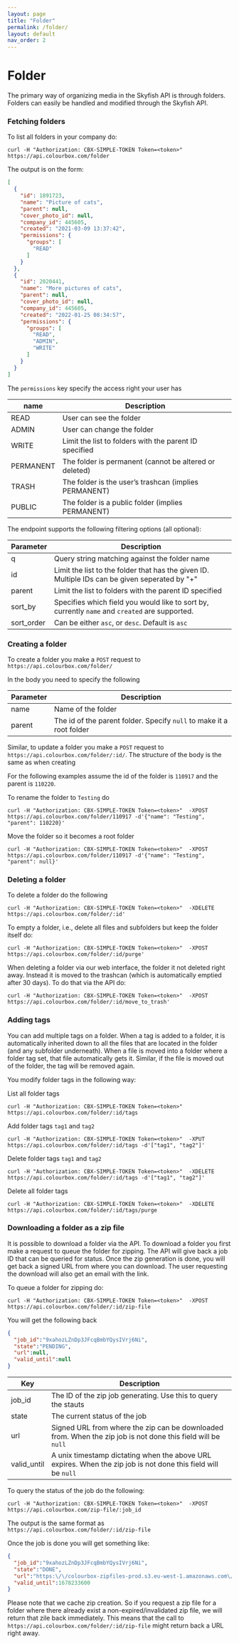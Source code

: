 ```yaml
---
layout: page
title: "Folder"
permalink: /folder/
layout: default
nav_order: 2
---
```


# Folder
The primary way of organizing media in the Skyfish API is through folders. Folders can easily be handled and modified through the Skyfish API.


### Fetching folders
To list all folders in your company do:
```
curl -H "Authorization: CBX-SIMPLE-TOKEN Token=<token>" https://api.colourbox.com/folder
```
The output is on the form:
```json
[
  {
    "id": 1891723,
    "name": "Picture of cats",
    "parent": null,
    "cover_photo_id": null,
    "company_id": 445605,
    "created": "2021-03-09 13:37:42",
    "permissions": {
      "groups": [
        "READ"
      ]
    }
  },
  {
    "id": 2020441,
    "name": "More pictures of cats",
    "parent": null,
    "cover_photo_id": null,
    "company_id": 445605,
    "created": "2022-01-25 08:34:57",
    "permissions": {
      "groups": [
        "READ",
        "ADMIN",
        "WRITE"
      ]
    }
  }
]  
```

The `permissions` key specify the access right your user has

| name        | Description         
| ------------- |-------------
| READ    | User can see the folder
| ADMIN    | User can change the folder
| WRITE    | Limit the list to folders with the parent ID specified
| PERMANENT    | The folder is permanent (cannot be altered or deleted)
| TRASH    | 	The folder is the user’s trashcan (implies PERMANENT)
| PUBLIC | 	The folder is a public folder (implies PERMANENT)



The endpoint supports the following filtering options (all optional):

| Parameter        | Description         
| ------------- |-------------
| q    | Query string matching against the folder name 
| id    | Limit the list to the folder that has the given ID. Multiple IDs can be given seperated by "+"
| parent    | Limit the list to folders with the parent ID specified
| sort_by    | Specifies which field you would like to sort by, currently `name` and `created` are supported.
| sort_order    | Can be either `asc`, or `desc`. Default is `asc`


### Creating a folder
To create a folder you make a `POST` request to `https://api.colourbox.com/folder/`

In the body you need to specify the following

| Parameter        | Description         
| ------------- |-------------
| name    | Name of the folder
| parent    | The id of the parent folder. Specify `null` to make it a root folder


Similar, to update a folder you make a `POST` request to `https://api.colourbox.com/folder/:id/`. The structure of the body is the same as when creating


For the following examples assume the id of the folder is `110917` and the parent is `110220`. 

To rename the folder to `Testing` do
```
curl -H "Authorization: CBX-SIMPLE-TOKEN Token=<token>"  -XPOST https://api.colourbox.com/folder/110917 -d'{"name": "Testing", "parent": 110220}'
```

Move the folder so it becomes a root folder
```
curl -H "Authorization: CBX-SIMPLE-TOKEN Token=<token>"  -XPOST https://api.colourbox.com/folder/110917 -d'{"name": "Testing", "parent": null}'
```

### Deleting a folder
To delete a folder do the following
```
curl -H "Authorization: CBX-SIMPLE-TOKEN Token=<token>"  -XDELETE https://api.colourbox.com/folder/:id'
```

To empty a folder, i.e., delete all files and subfolders but keep the folder itself do:
```
curl -H "Authorization: CBX-SIMPLE-TOKEN Token=<token>"  -XPOST https://api.colourbox.com/folder/:id/purge'
```

When deleting a folder via our web interface, the folder it not deleted right away. Instead it is moved to the trashcan (which is automatically emptied after 30 days). 
To do that via the API do:
```
curl -H "Authorization: CBX-SIMPLE-TOKEN Token=<token>"  -XPOST https://api.colourbox.com/folder/:id/move_to_trash'
```


### Adding tags
You can add multiple tags on a folder. When a tag is added to a folder, it is automatically inherited down to all the files that are located in the folder (and any subfolder underneath). When a file is moved into a folder where a folder tag set, that file automatically gets it. Similar, if the file is moved out of the folder, the tag will be removed again. 

You modify folder tags in the following way:


List all folder tags
```
curl -H "Authorization: CBX-SIMPLE-TOKEN Token=<token>"  https://api.colourbox.com/folder/:id/tags
```

Add folder tags `tag1` and `tag2`
```
curl -H "Authorization: CBX-SIMPLE-TOKEN Token=<token>"  -XPUT https://api.colourbox.com/folder/:id/tags -d'["tag1", "tag2"]'
```

Delete folder tags `tag1` and `tag2`
```
curl -H "Authorization: CBX-SIMPLE-TOKEN Token=<token>"  -XDELETE https://api.colourbox.com/folder/:id/tags -d'["tag1", "tag2"]'
```

Delete all folder tags
```
curl -H "Authorization: CBX-SIMPLE-TOKEN Token=<token>"  -XDELETE https://api.colourbox.com/folder/:id/tags/purge
```

### Downloading a folder as a zip file
It is possible to download a folder via the API. To download a folder you first make a request to queue the folder for zipping. The API will give back a job ID that can be queried for status. Once the zip generation is done, you will get back a signed URL from where you can download. The user requesting the download will also get an email with the link. 

To queue a folder for zipping do:
```
curl -H "Authorization: CBX-SIMPLE-TOKEN Token=<token>"  -XPOST https://api.colourbox.com/folder/:id/zip-file
```

You will get the following back
```json
{
  "job_id":"9xahozLZnDp3JFcqBmbYQysIVrj6Ni",
  "state":"PENDING",
  "url":null,
  "valid_until":null
}
```

| Key        | Description         
| ------------- |-------------
| job_id    | The ID of the zip job generating. Use this to query the stauts
| state    | The current status of the job
| url    | Signed URL from where the zip can be downloaded from. When the zip job is not done this field will be `null`
| valid_until    | A unix timestamp dictating when the above URL expires. When the zip job is not done this field will be `null`

To query the status of the job do the following:
```
curl -H "Authorization: CBX-SIMPLE-TOKEN Token=<token>"  -XPOST https://api.colourbox.com/zip-file/:job_id
```

The output is the same format as ```https://api.colourbox.com/folder/:id/zip-file```

Once the job is done you will get something like:
```json
{
  "job_id":"9xahozLZnDp3JFcqBmbYQysIVrj6Ni",
  "state":"DONE",
  "url":"https:\/\/colourbox-zipfiles-prod.s3.eu-west-1.amazonaws.com\/tmp6yjgtuus.zip?.....",
  "valid_until":1678233600
}
```

Please note that we cache zip creation. So if you request a zip file  for a folder where there already exist a non-expired/invalidated zip file, we will return that zile back immediately. This means that the call to `https://api.colourbox.com/folder/:id/zip-file` might return back a URL right away. 
